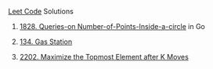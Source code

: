 [Leet Code](https://leetcode.com/problemset) Solutions

1. [1828. Queries-on Number-of-Points-Inside-a-circle](https://leetcode.com/problems/queries-on-number-of-points-inside-a-circle/description/) in Go

2. [134. Gas Station](https://leetcode.com/problems/gas-station)

3. [2202. Maximize the Topmost Element after K Moves](https://leetcode.com/problems/maximize-the-topmost-element-after-k-moves/)
